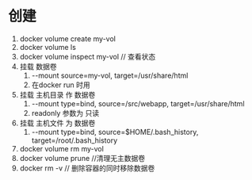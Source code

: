 # 创建 
1. docker volume create my-vol
2. docker volume ls
3. docker volume inspect my-vol // 查看状态
4. 挂载 数据卷
   1. --mount source=my-vol, target=/usr/share/html
   2. 在docker run 时用
5. 挂载 主机目录 作 数据卷
   1. --mount type=bind, source=/src/webapp, target=/usr/share/html
   2. readonly 参数为 只读
6. 挂载 主机文件 为 数据卷
   1. --mount type=bind, source=$HOME/.bash_history, target=/root/.bash_history
7. docker volume rm my-vol
8. docker volume prune  //清理无主数据卷
9.  docker rm -v  // 删除容器的同时移除数据卷